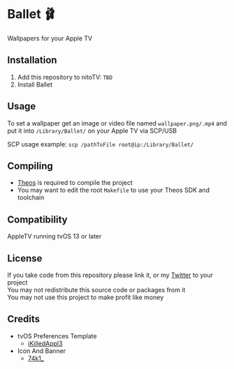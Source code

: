 # Ballet 🩰
Wallpapers for your Apple TV

## Installation
1. Add this repository to nitoTV: `TBD`
2. Install Ballet

## Usage
To set a wallpaper get an image or video file named `wallpaper.png/.mp4` and put it into `/Library/Ballet/` on your Apple TV via SCP/USB

SCP usage example:
`scp /pathToFile root@ip:/Library/Ballet/`

## Compiling
  - [Theos](https://theos.dev/) is required to compile the project
  - You may want to edit the root `Makefile` to use your Theos SDK and toolchain

## Compatibility
AppleTV running tvOS 13 or later

## License
If you take code from this repository please link it, or my [Twitter](https://twitter.com/schneelittchen) to your project<br>
You may not redistribute this source code or packages from it<br>
You may not use this project to make profit like money

## Credits
  - tvOS Preferences Template
    - [iKilledAppl3](https://twitter.com/iKilledAppl3)
  - Icon And Banner
    - [74k1_](https://twitter.com/74k1_)
